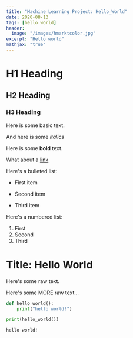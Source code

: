 ```yaml
---
title: "Machine Learning Project: Hello_World"
date: 2020-08-13
tags: [hello world]
header:
  image: "/images/hmarktcolor.jpg"
excerpt: "Hello world"
mathjax: "true"
---
```

# H1 Heading
## H2 Heading

### H3 Heading

Here is some basic text.

And here is some *italics*

Here is some **bold** text.

What about a [link](https://github.com/nekoemperor)

Here's a bulleted list:
* First item
+ Second item
- Third item

Here's a numbered list:
1. First
2. Second
3. Third

# Title: Hello World

Here's some raw text.

Here's some MORE raw text...


```python
def hello_world():
    print("hello world!")

print(hello_world())
```

```python
hello world!
```
